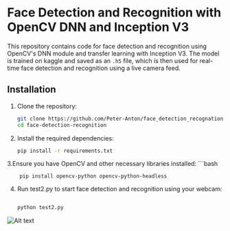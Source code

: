 # Face Detection and Recognition with OpenCV DNN and Inception V3
This repository contains code for face detection and recognition using OpenCV's DNN module and transfer learning with Inception V3. The model is trained on kaggle and saved as an `.h5` file, which is then used for real-time face detection and recognition using a live camera feed.
## Installation

1. Clone the repository:
   ```bash
   git clone https://github.com/Peter-Anton/face_detection_recognation
   cd face-detection-recognition
2. Install the required dependencies:
    ```bash
   pip install -r requirements.txt

3.Ensure you have OpenCV and other necessary libraries installed:
    ```bash
    
        pip install opencv-python opencv-python-headless
4. Run test2.py to start face detection and recognition using your webcam:

      ```bash

   python test2.py

![Alt text](https://github.com/Peter-Anton/face_detection_recognation/blob/master/Screenshot%202024-05-12%20at%2011.57.01%E2%80%AFPM.png)
